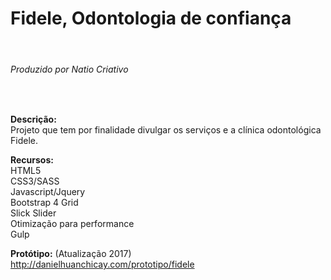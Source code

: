 <h1>Fidele, Odontologia de confiança</h1><br>
<h6>Produzido por Natio Criativo</h6><br>

<strong>Descrição:</strong><br>
Projeto que tem por finalidade divulgar os serviços e a clínica odontológica Fidele.

<strong>Recursos:</strong><br>
HTML5<br>
CSS3/SASS<br>
Javascript/Jquery<br>
Bootstrap 4 Grid<br>
Slick Slider<br>
Otimização para performance<br>
Gulp<br>

<strong>Protótipo:</strong> (Atualização 2017)<br>
http://danielhuanchicay.com/prototipo/fidele

